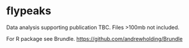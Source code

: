 # flypeaks

Data analysis supporting publication TBC. Files >100mb not included.

For R package see Brundle. https://github.com/andrewholding/Brundle
